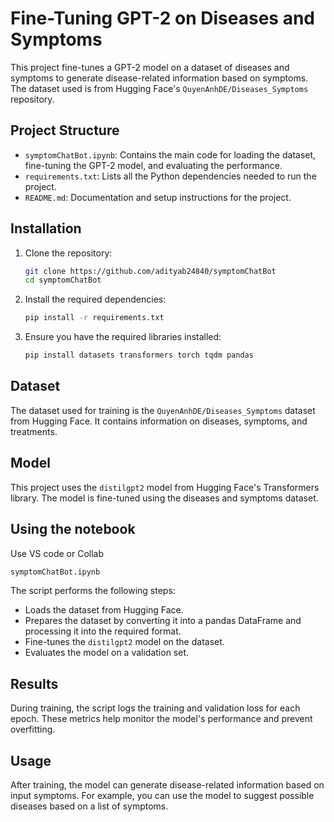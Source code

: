 
# Fine-Tuning GPT-2 on Diseases and Symptoms

This project fine-tunes a GPT-2 model on a dataset of diseases and symptoms to generate disease-related information based on symptoms. The dataset used is from Hugging Face's `QuyenAnhDE/Diseases_Symptoms` repository.

## Project Structure

- `symptomChatBot.ipynb`: Contains the main code for loading the dataset, fine-tuning the GPT-2 model, and evaluating the performance.
- `requirements.txt`: Lists all the Python dependencies needed to run the project.
- `README.md`: Documentation and setup instructions for the project.

## Installation

1. Clone the repository:

   ```bash
   git clone https://github.com/adityab24840/symptomChatBot
   cd symptomChatBot
   ```

2. Install the required dependencies:

   ```bash
   pip install -r requirements.txt
   ```

3. Ensure you have the required libraries installed:

   ```bash
   pip install datasets transformers torch tqdm pandas
   ```

## Dataset

The dataset used for training is the `QuyenAnhDE/Diseases_Symptoms` dataset from Hugging Face. It contains information on diseases, symptoms, and treatments.

## Model

This project uses the `distilgpt2` model from Hugging Face's Transformers library. The model is fine-tuned using the diseases and symptoms dataset.

## Using the notebook

Use VS code or Collab

```bash
symptomChatBot.ipynb
```

The script performs the following steps:
- Loads the dataset from Hugging Face.
- Prepares the dataset by converting it into a pandas DataFrame and processing it into the required format.
- Fine-tunes the `distilgpt2` model on the dataset.
- Evaluates the model on a validation set.

## Results

During training, the script logs the training and validation loss for each epoch. These metrics help monitor the model's performance and prevent overfitting.

## Usage

After training, the model can generate disease-related information based on input symptoms. For example, you can use the model to suggest possible diseases based on a list of symptoms.
